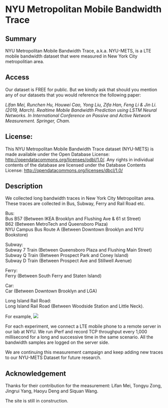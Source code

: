 # NYU Metropolitan Mobile Bandwidth Trace 

## Summary
NYU Metropolitan Mobile Bandwidth Trace, a.k.a. NYU-METS, is a LTE mobile bandwidth dataset that were measured in New York City metropolitian area.


## Access
Our dataset is FREE for public. But we kindly ask that should you mention any of our datasets that you would reference the following paper: 

*Lifan Mei, Runchen Hu, Houwei Cao, Yong Liu, Zifa Han, Feng Li & Jin Li. (2019, March). Realtime Mobile Bandwidth Prediction using LSTM Neural Networks. In International Conference on Passive and Active Network Measurement. Springer, Cham.*  
  
## License:
This NYU Metropolitan Mobile Bandwidth Trace dataset (NYU-METS) is made available under the Open Database License: http://opendatacommons.org/licenses/odbl/1.0/. Any rights in individual contents of the database are licensed under the Database Contents License: http://opendatacommons.org/licenses/dbcl/1.0/
  

## Description 

We collected long bandwidth traces in New York City Metropolitan area. These traces are collected in Bus, Subway, Ferry and Rail Road etc. 

Bus:   
Bus B57 (Between IKEA Brooklyn and Flushing Ave & 61 st Street)   
B62 (Between MetroTech and Queensboro Plaza)  
NYU Campus Bus Route A (Between Downtown Brooklyn and NYU Bookstore)  

Subway:   
Subway 7 Train (Between Queensboro Plaza and Flushing Main Street)  
Subway Q Train (Between Prospect Park and Coney Island)  
Subway D Train (Between Prospect Ave and Stillwell Avenue)   

Ferry:  
Ferry (Between South Ferry and Staten Island)  

Car:   
Car (Between Downtown Brooklyn and LGA)

Long Island Rail Road:  
Long Island Rail Road (Between Woodside Station and Little Neck). 


For example,
![](https://github.com/NYU-METS/Main/blob/master/Sample_Traces/Scenarios.jpg)

For each experiment, we connect a LTE mobile phone to a remote server in our lab at NYU. 
We run iPerf and record TCP throughput every 1,000 millisecond for a long and successive time in the same scenario. All the bandwidth samples are logged on the server side. 

We are continuing this measurement campaign and keep adding new traces to our NYU-METS Dataset for future research.



## Acknowledgement
Thanks for their contribution for the measurement: 
Lifan Mei, Tongyu Zong, Jingrui Yang, Haoyu Deng and Siquan Wang.

The site is still in construction.
